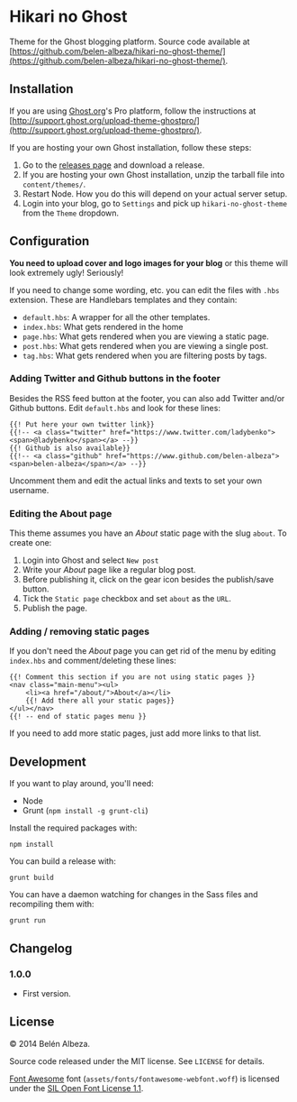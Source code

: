 # Hikari no Ghost

Theme for the Ghost blogging platform. Source code available at [https://github.com/belen-albeza/hikari-no-ghost-theme/](https://github.com/belen-albeza/hikari-no-ghost-theme/).

## Installation

If you are using [Ghost.org](http://ghost.org)'s Pro platform, follow the instructions at [http://support.ghost.org/upload-theme-ghostpro/](http://support.ghost.org/upload-theme-ghostpro/).

If you are hosting your own Ghost installation, follow these steps:

1. Go to the [releases page](https://github.com/belen-albeza/hikari-no-ghost-theme/releases) and download a release.
2. If you are hosting your own Ghost installation, unzip the tarball file into `content/themes/`.
3. Restart Node. How you do this will depend on your actual server setup.
4. Login into your blog, go to `Settings` and pick up `hikari-no-ghost-theme` from the `Theme` dropdown.

## Configuration

**You need to upload cover and logo images for your blog** or this theme will look extremely ugly! Seriously!

If you need to change some wording, etc. you can edit the files with `.hbs` extension. These are Handlebars templates and they contain:

- `default.hbs`: A wrapper for all the other templates.
- `index.hbs`: What gets rendered in the home
- `page.hbs`: What gets rendered when you are viewing a static page.
- `post.hbs`: What gets rendered when you are viewing a single post.
- `tag.hbs`: What gets rendered when you are filtering posts by tags.

### Adding Twitter and Github buttons in the footer

Besides the RSS feed button at the footer, you can also add Twitter and/or Github buttons. Edit `default.hbs` and look for these lines:

```
{{! Put here your own twitter link}}
{{!-- <a class="twitter" href="https://www.twitter.com/ladybenko"><span>@ladybenko</span></a> --}}
{{! Github is also available}}
{{!-- <a class="github" href="https://www.github.com/belen-albeza"><span>belen-albeza</span></a> --}}
```

Uncomment them and edit the actual links and texts to set your own username.

### Editing the About page

This theme assumes you have an *About* static page with the slug `about`. To create one:

1. Login into Ghost and select `New post`
2. Write your *About* page like a regular blog post.
3. Before publishing it, click on the gear icon besides the publish/save button.
4. Tick the `Static page` checkbox and set `about` as the `URL`.
5. Publish the page.

### Adding / removing static pages

If you don't need the *About* page you can get rid of the menu by editing `index.hbs` and comment/deleting these lines:

```
{{! Comment this section if you are not using static pages }}
<nav class="main-menu"><ul>
    <li><a href="/about/">About</a></li>
    {{! Add there all your static pages}}
</ul></nav>
{{! -- end of static pages menu }}
```

If you need to add more static pages, just add more links to that list.

## Development

If you want to play around, you'll need:

- Node
- Grunt (`npm install -g grunt-cli`)

Install the required packages with:

```
npm install
```

You can build a release with:

```
grunt build
```

You can have a daemon watching for changes in the Sass files and recompiling them with:

```
grunt run
```

## Changelog

### 1.0.0

- First version.

## License

© 2014 Belén Albeza.

Source code released under the MIT license. See `LICENSE` for details.

[Font Awesome](https://github.com/FortAwesome/Font-Awesome/) font (`assets/fonts/fontawesome-webfont.woff`) is licensed under the [SIL Open Font License 1.1](http://scripts.sil.org/cms/scripts/page.php?site_id=nrsi&id=OFL). 
